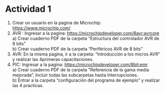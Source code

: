 # Actividad 1
  
  
1) Crear un usuario en la pagina de Microchip: https://www.microchip.com/
2) AVR : Ingresar a la pagina: https://microchipdeveloper.com/8avr:avrcore  
a) Crear cuaderno PDF de la carpeta “Estructura del controlador AVR de 8 bits”  
b) Crear cuaderno PDF de la carpeta “Periféricos AVR de 8 bits”
3) AVR: En la misma pagina, ir a la carpeta: “Introducción a los micros AVR” y realizar las 4primeras capacitaciones.
4) PIC: Ingresar a la pagina: https://microchipdeveloper.com/8bit:emr  
a) Crear cuaderno PDF de la carpeta “Referencia de la gama media mejorada”,
Incluir todas las subcarpetas hasta Interrupciones.  
b) Entrar a la carpeta “configuración del programa de ejemplo” y realizar las 4
practicas.
